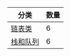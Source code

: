 | 分类                                               | 数量 
| ------------------------------------------------ | -- 
| [链表类](https://github.com/JK9559/WIO/blob/master/note/Algorithm/LinkedList/LeetCode-LinkedList.md)            | 6
| [栈和队列](https://github.com/JK9559/WIO/blob/master/note/Algorithm/LinkedList/LeetCode-Stack&Queue.md)            | 6